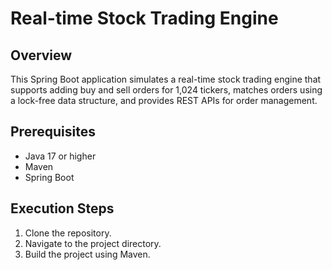 # Real-time Stock Trading Engine

## Overview
This Spring Boot application simulates a real-time stock trading engine that supports adding buy and sell orders for 1,024 tickers, matches orders using a lock-free data structure, and provides REST APIs for order management.

## Prerequisites
- Java 17 or higher
- Maven
- Spring Boot

## Execution Steps

1.  Clone the repository.
2.  Navigate to the project directory.
3.  Build the project using Maven.
